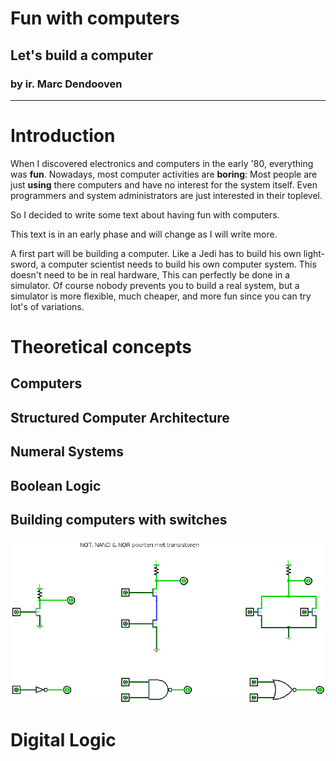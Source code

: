 # Fun with computers
## Let's build a computer
### by ir. Marc Dendooven
---
# Introduction
When I discovered electronics and computers in the early '80, everything was **fun**.
Nowadays, most computer activities are **boring**:
Most people are just **using** there computers and have no interest for the system itself.
Even programmers and system administrators are just interested in their toplevel.

So I decided to write some text about having fun with computers.

This text is in an early phase and will change as I will write more.

A first part will be building a computer. Like a Jedi has to build his own light-sword,
a computer scientist needs to build his own computer system. This doesn't need to be in real hardware,
This can perfectly be done in a simulator. Of course nobody prevents you to build a real system,
but a simulator is more flexible, much cheaper, and more fun since you can try lot's of variations.




# Theoretical concepts
## Computers
## Structured Computer Architecture
## Numeral Systems
## Boolean Logic
## Building computers with switches
![poorten met transistoren](./poorten.png)
# Digital Logic
# 
